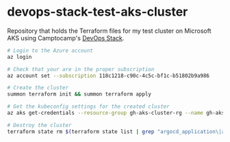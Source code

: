 # devops-stack-test-aks-cluster

Repository that holds the Terraform files for my test cluster on Microsoft AKS using Camptocamp's [DevOps Stack](https://devops-stack.io/).

```bash
# Login to the Azure account
az login

# Check that your are in the proper subscription
az account set --subscription 118c1218-c90c-4c5c-bf1c-b51802b9a986

# Create the cluster
summon terraform init && summon terraform apply

# Get the kubeconfig settings for the created cluster
az aks get-credentials --resource-group gh-aks-cluster-rg --name gh-aks-cluster --file ~/.kube/is-sandbox-azure-gh-aks-cluster.config

# Destroy the cluster
terraform state rm $(terraform state list | grep "argocd_application\|argocd_project\|argocd_repository\|argocd_cluster\|kubernetes_\|helm_\|keycloak_") && terraform destroy
```
